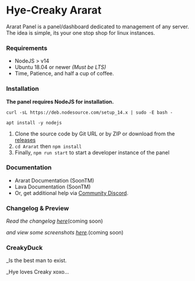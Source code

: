 # Hye-Creaky Ararat

Ararat Panel is a panel/dashboard dedicated to management of any server. The idea is simple, its your one stop shop for linux instances.

### Requirements

- NodeJS > v14
- Ubuntu 18.04 or newer _(Must be LTS)_
- Time, Patience, and half a cup of coffee.

### Installation

**The panel requires NodeJS for installation.**

```
curl -sL https://deb.nodesource.com/setup_14.x | sudo -E bash -
```

```
apt install -y nodejs
```

1. Clone the source code by Git URL or by ZIP or download from the [releases](https://github.com/Hye-Organization/Ararat/releases)
2. `cd Ararat` then `npm install`
3. Finally, `npm run start` to start a developer instance of the panel

### Documentation

- Ararat Documentation (SoonTM)
- Lava Documentation (SoonTM)
- Or, get additional help via [Community Discord](https://discord.gg/9HTSYDv58N).

### Changelog & Preview

_Read the changelog [here]()_(coming soon)

_and view some screenshots [here]()._(coming soon)


### CreakyDuck 
_Is the best man to exist.

_Hye loves Creaky xoxo...

